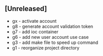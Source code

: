## [Unreleased]

* gx - activate account
* g8 - generate account validation token
* g7 - add ioc container
* g6 - add new user account use case
* g3 - add make file to speed up command
* g1 - reorganize project directory
